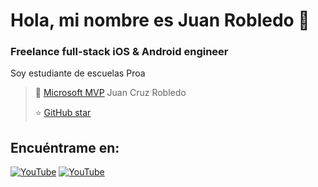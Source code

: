 #  Hola, mi nombre es Juan Robledo 🐴
### Freelance full-stack iOS & Android engineer




Soy estudiante de escuelas Proa


> 👥 [Microsoft MVP](https://mvp.microsoft.com/es-es/PublicProfile/5004970) Juan Cruz Robledo
> 
> ⭐️ [GitHub star](https://github.com/juuann124)

## Encuéntrame en:

[![YouTube](https://img.shields.io/badge/YouTube-Mouredev_by_Brais_Moure-FF0000?style=for-the-badge&logo=youtube&logoColor=white&labelColor=101010)](https://youtube.com/@mouredev)
[![YouTube](https://img.shields.io/badge/YouTube-Mouredev_TV-FF0000?style=for-the-badge&logo=youtube&logoColor=white&labelColor=101010)](https://youtube.com/@mouredevtv)
</br>

